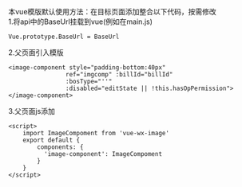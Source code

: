 本vue模版默认使用方法：在目标页面添加整合以下代码，按需修改  
1.将api中的BaseUrl挂载到vue(例如在main.js)
```
Vue.prototype.BaseUrl = BaseUrl
```
2.父页面引入模版
```
<image-component style="padding-bottom:40px"
				ref="imgcomp" :billId="billId"
				:bosType="''"
				:disabled="editState || !this.hasOpPermission">
</image-component>
```
3.父页面js添加
```
<script>
	import ImageCompoment from 'vue-wx-image'
	export default {
	    components: {
	      'image-component': ImageCompoment
	    }
	}
</script>
```